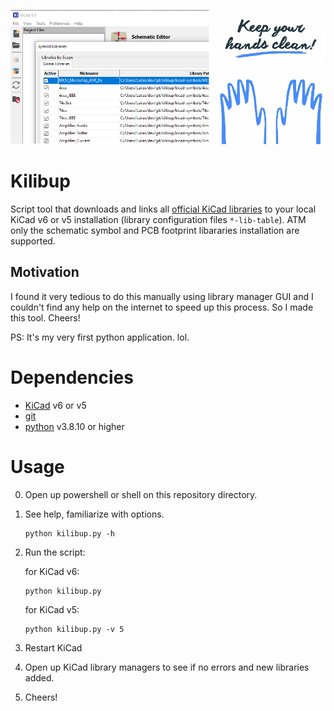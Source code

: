 ![Keep your hands clean!](docs/banner.png)

# Kilibup

Script tool that downloads and links all [official KiCad libraries](https://gitlab.com/kicad/libraries) to your local KiCad v6 or v5 installation (library configuration files `*-lib-table`). ATM only the schematic symbol and PCB footprint libararies installation are supported.

## Motivation
I found it very tedious to do this manually using library manager GUI and I couldn't find any help on the internet to speed up this process. So I made this tool. Cheers! 

PS: It's my very first python application. lol.

# Dependencies

- [KiCad](https://www.kicad.org/) v6 or v5
- [git](https://git-scm.com/)
- [python](https://www.python.org/downloads/) v3.8.10 or higher

# Usage

0. Open up powershell or shell on this repository directory.

1. See help, familiarize with options.
    ```
    python kilibup.py -h
    ```

1. Run the script:

    for KiCad v6:
    ```
    python kilibup.py
    ```

    for KiCad v5:
    ```
    python kilibup.py -v 5
    ```

2. Restart KiCad
3. Open up KiCad library managers to see if no errors and new libraries added.
4. Cheers!
